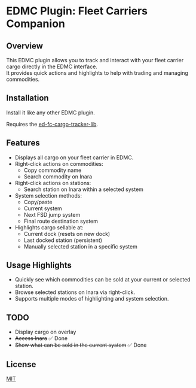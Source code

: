 # EDMC Plugin: Fleet Carriers Companion

## Overview

This EDMC plugin allows you to track and interact with your fleet carrier cargo directly in the EDMC interface.  
It provides quick actions and highlights to help with trading and managing commodities.

## Installation

Install it like any other EDMC plugin.  

Requires the [ed-fc-cargo-tracker-lib](https://github.com/alexzk1/ed-fc-cargo-tracker-lib).

## Features

- Displays all cargo on your fleet carrier in EDMC.  
- Right-click actions on commodities:
  - Copy commodity name  
  - Search commodity on Inara  
- Right-click actions on stations:
  - Search station on Inara within a selected system  
- System selection methods:
  - Copy/paste  
  - Current system  
  - Next FSD jump system  
  - Final route destination system  
- Highlights cargo sellable at: 
  - Current dock (resets on new dock)
  - Last docked station (persistent)  
  - Manually selected station in a specific system  

## Usage Highlights

- Quickly see which commodities can be sold at your current or selected station.  
- Browse selected stations on Inara via right-click.  
- Supports multiple modes of highlighting and system selection.

## TODO

- Display cargo on overlay  
- ~~Access Inara~~ ✅ Done  
- ~~Show what can be sold in the current system~~ ✅ Done  

## License

[MIT](./LICENSE)
